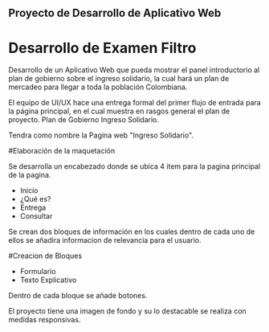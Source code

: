 ## Proyecto de Desarrollo de Aplicativo Web

# Desarrollo de Examen Filtro

Desarrollo de un Aplicativo Web que pueda mostrar el panel introductorio al plan de gobierno 
sobre el ingreso solidario, la cual hará un plan de mercadeo para llegar a toda la población 
Colombiana. 

El equipo de UI/UX hace una entrega formal del primer flujo de entrada para la página principal, 
en el cual muestra en rasgos general el plan de proyecto. Plan de Gobierno 
Ingreso Solidario. 

Tendra como nombre la Pagina web "Ingreso Solidario". 

#Elaboración de la maquetación 

Se desarrolla un encabezado donde se ubica 4 item para la pagina principal de la pagina. 

- Inicio
- ¿Qué es?
- Entrega
- Consultar 

Se crean dos bloques de información en los cuales dentro de cada uno de ellos se añadira informacion de relevancia para el usuario. 

#Creacion de Bloques

- Formulario
- Texto Explicativo 

Dentro de cada bloque se añade botones. 

El proyecto tiene una imagen de fondo y su lo destacable se realiza con medidas responsivas. 


